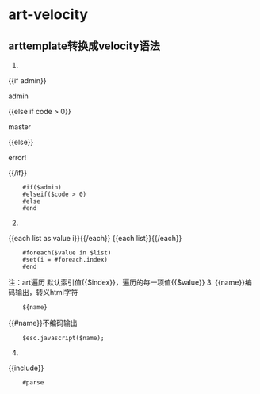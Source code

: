 # art-velocity
## arttemplate转换成velocity语法
1.
{{if admin}}
    <p>admin</p>
{{else if code > 0}}
    <p>master</p>
{{else}}
    <p>error!</p>
{{/if}}
```
    #if($admin)
    #elseif($code > 0)
    #else
    #end
```
2.
{{each list as value i}}{{/each}}
{{each list}}{{/each}}

```
    #foreach($value in $list)
    #set(i = #foreach.index)
    #end
```
注：art遍历  默认索引值{{$index}}，遍历的每一项值{{$value}}
3.
{{name}}编码输出，转义html字符
```
    ${name}

```
{{#name}}不编码输出

```
    $esc.javascript($name);

```
4.
{{include}}

```
    #parse

```
